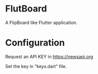 # FlutBoard

A FlipBoard like Flutter application.

# Configuration

Request an API KEY in https://newsapi.org

Set the key in "keys.dart" file.

